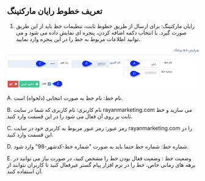 ## تعریف خطوط رایان مارکتینگ

1. رایان مارکتینگ: برای ارسال از طریق خطوط ثابت، تنظیمات خط باید از این طریق صورت گیرد. با انتخاب دکمه اضافه کردن، پنجره ای نمایش داده می شود و می توانید اطلاعات مربوط به خط را در این پنجره وارد نمایید.

![](SMS2.png)

A. نام خط: نام خط به صورت انتخابی (دلخواه) است.

B. نام کاربری: نام کاربری که شما در سایت rayanmarketing.com می سازید و خط ثابت بر روی آن فعال می شود را در این قسمت وارد کنید.

C. رمز عبور: رمز عبور مربوط به کاربری خود در سایت rayanmarketing.com را در این قسمت وارد کنید.

D. شماره خط: شماره خط حتما باید به صورت "شماره خط-کدشهر-98" وارد شود.

E. وضعیت خط : وضعیت فعال بودن خط را مشخص کنید، در صورت نیاز می توانید در برهه های زمانی خاص، خط را در نرم افزار پیام گستر غیرفعال کنید تا کاربران نتوانند از آن استفاده کنند.

